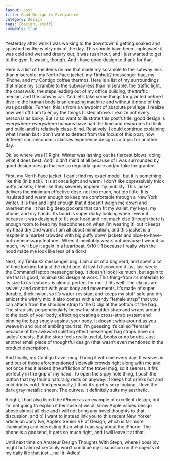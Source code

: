 ```yaml
---
layout: post
title: Good Design is Everywhere
category: Design
tags: [design, stuff]
comments: true
---
```


Yesterday after work I was walking to the downtown 6 getting soaked and splashed by the wintry mix of the day. This should have been unpleasant: it was cold and wet and dreary out, it was rush hour, and I just wanted to get to the gym. It wasn’t, though. And I have good design to thank for that.

Here is a list of the items on me that made my scramble to the subway less than miserable: my North Face jacket, my Timbuk2 messenger bag, my iPhone, and my Contigo coffee thermos. Here is a list of my surroundings that made my scramble to the subway less than miserable: the traffic light, the crosswalk, the steps leading out of my office building, the traffic median, and the subway car. And let’s take some things for granted before I dive in: the human body is an amazing machine and without it none of this was possible. Further: this is from a viewpoint of absolute privilege. I realize how well off I am to enjoy the things I listed above. I realize not every person is as lucky. But I also want to illustrate this post’s title: good design is everywhere–everywhere humans have had the time and resources to think and build–and is relatively class-blind. Relatively. I could continue explaining what I mean but I don’t want to detract from the focus of this post; how different socioeconomic classes experience design is a topic for another day.

Ok, so where was I? Right. Winter was lashing out its fiercest blows, doing what it does best. And I didn’t mind at all because of I was surrounded by good design–design that we so regularly ignore and/or take for granted.

First, my North Face jacket. I can’t find my exact model, but it is something like this (in black). It is at once light and warm. I don’t like oppressively thick puffy jackets; I feel like they severely impede my mobility. This jacket delivers the minimum effective dose–not too much, not too little. It is insulated and warm enough to keep me comfortable through a New York winter. It is thin and light enough that it doesn’t weigh me down and overheat me. It has big deep pockets that can fit my wallet, my keys, my phone, and my hands. Its hood is super dorky looking when I wear it because it was designed to fit your head and not much else (though there is enough room to keep my headphones on when I’m wearing it) but it keeps my head dry and warm. I am all about minimalism, and this jacket is a respite in a market crowded with big puffy down jackets and nice-to-have-but-unnecessary features. When it inevitably wears out because I wear it so much, I will buy it again in a heartbeat. 9/10 (-1 because I really wish the hood made me look like less of a dork).

Next, my Timbuk2 messenger bag. I am a bit of a bag nerd, and spent a lot of time looking for just the right one. At last I discovered it just last week: the Command laptop messenger bag. It doesn’t look like much, but again to me that is good, minimalistic design at work. This thing–from its materials to its size to its features–is almost perfect for me. It fits well. The  clasps are swivelly and contort with your body and movements. It’s made of super durable, thick nylon, so it’s water-resistant and keeps my stuff safe and dry amidst the wintry mix. It also comes with a handy “female strap” that you can attach from the shoulder strap to the D clip at the bottom of the bag. The strap sits perpendicularly below the shoulder strap and wraps around to the back of your body, effecting creating a cross-strap system and pinning the bag snugly against your body. It doesn’t whip around as you weave in and out of ambling tourists. I’m guessing it’s called “female” because of the awkward splitting effect messenger bag straps have on ladies’ chests. But the strap feels really useful, boobs or no boobs. Just another small piece of thoughtful design (that wasn’t even mentioned in the product description).

And finally, my Contigo travel mug. I bring it with me every day. It weaves in and out of those aforementioned sidewalk crowds right along with me and not once has it leaked (the affliction of the travel mug, so it seems). It fits perfectly in the grip of my hand. To open the sippy hole thing, I push the button that my thumb naturally rests on anyway. It keeps hot drinks hot and cold drinks cold. And personally, I think it’s pretty sexy looking. I love the dark gray metallic sheen. The curves. It definitely suits my aesthetic.

Alright, I had also listed the iPhone as an example of excellent design, but I’m not going to explain it because a) we all know Apple values design above almost all else and I will not bring any novel thoughts to that discussion, and b) I want to instead link you to this recent New Yorker article on Jony Ive, Apple’s Senior VP of Design, which is far more illuminating and interesting than what I can say about the iPhone. The phone is a godsend, it gets so much right, and I will leave it at that.

Until next time on Amateur Design Thoughts With Steph, where I possibly might but almost certainly won’t continue my discussion on the objects of my daily life that just….nail it. Adieu!